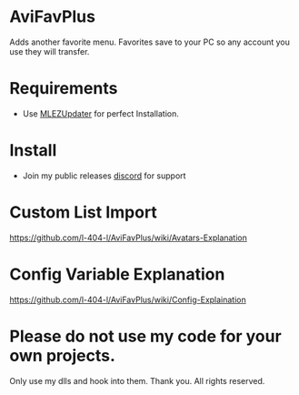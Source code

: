 # AviFavPlus
Adds another favorite menu. Favorites save to your PC so any account you use they will transfer.


# Requirements
- Use [MLEZUpdater](https://github.com/l-404-l/MLEZUpdater) for perfect Installation.

# Install
- Join my public releases [discord](https://discord.gg/PMmbwc2) for support

# Custom List Import
https://github.com/l-404-l/AviFavPlus/wiki/Avatars-Explanation

# Config Variable Explanation
https://github.com/l-404-l/AviFavPlus/wiki/Config-Explaination

# Please do not use my code for your own projects.
Only use my dlls and hook into them. Thank you.
All rights reserved.
